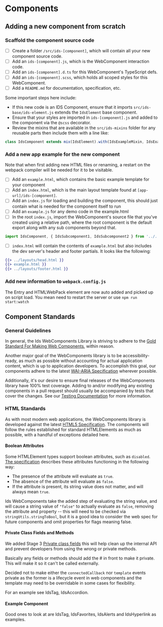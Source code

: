 # Components

## Adding a new component from scratch

### Scaffold the component source code

- [ ] Create a folder `/src/ids-[component]`, which will contain all your new component source code.
- [ ] Add an `ids-[component].js`, which is the WebComponent interaction code.
- [ ] Add an `ids-[component].d.ts` for this WebComponent's TypeScript defs.
- [ ] Add an `ids-[component].scss`, which holds all scoped styles for this WebComponent.
- [ ] Add a `README.md` for documentation, specification, etc.

Some important steps here include:

- If this new code is an IDS Component, ensure that it imports `src/ids-base/ids-element.js` extends the `IdsElement` base component.
- Ensure that your styles are imported in `ids-[component].js` and added to the component via the `@scss` decorator.
- Review the mixins that are available in the `src/ids-mixins` folder for any reusable parts then include them with a line like:

```js
class IdsComponent extends mix(IdsElement).with(IdsExampleMixin, IdsExampleMixin2) {
```

### Add a new app example for the new component

Note that when first adding new HTML files or renaming, a restart on the webpack compiler will be needed for it to be visitable.

- [ ] Add an `example.html`, which contains the basic example template for your component
- [ ] Add an `index.html`, which is the main layout template found at `[app-url]/ids-[component]`.
- [ ] Add an `index.js` for loading and building the component, this should just contain what is needed for the component itself to run
- [ ] Add an `example.js` for any demo code in the example.html
- [ ] In the root `index.js`, import the WebComponent's source file that you've created using a relative path, where the root component is the default export along with any sub components beyond that.

```js
import IdsComponent, { IdsSubcomponent1, IdsSubcomponent2 } from '../../src/ids-[component]';
```

- [ ] `index.html` will contain the contents of `example.html` but also includes the dev server's header and footer partials.  It looks like the following:

```handlebars
{{> ../layouts/head.html }}
{{> example.html }}
{{> ../layouts/footer.html }}
```

### Add new information to `webpack.config.js`

The Entry and HTMLWebPack element are now auto added and picked up on script load. You mean need to restart the server or use `npm run start:watch`

## Component Standards

### General Guidelines

In general, the Ids WebComponents Library is striving to adhere to the [Gold Standard For Making Web Components](https://github.com/webcomponents/gold-standard/wiki), within reason.

Another major goal of the WebComponents library is to be accessibility-ready, as much as possible without accounting for actual application content, which is up to application developers. To accomplish this goal, our components adhere to the latest [WAI-ARIA Specification](https://www.w3.org/TR/wai-aria-practices-1.1) wherever possible.

Additionally, it's our desire to ensure final releases of the WebComponents library have 100% test coverage.  Adding to and/or modifying any existing components in a pull request should usually be accompanied by tests that cover the changes. See our [Testing Documentation](./TESTING.md) for more information.

### HTML Standards

As with most modern web applications, the WebComponents library is developed against the latest [HTML5 Specification](https://html.spec.whatwg.org/). The components will follow the rules established for standard HTMLElements as much as possible, with a handful of exceptions detailed here.

#### Boolean Attributes

Some HTMLElement types support boolean attributes, such as `disabled`.  [The specification](https://html.spec.whatwg.org/multipage/common-microsyntaxes.html#boolean-attributes) describes these attributes functioning in the following way:

- The presence of the attribute will evaluate as `true`.
- The absence of the attribute will evaluate as `false`.
- If the attribute is present, its string value does not matter, and will always mean `true`.

Ids WebComponents take the added step of evaluating the string value, and will cause a string value of `"false"` to actually evaluate as `false`, removing the attribute and property -- this will need to be checked via `stringUtils.stringToBool`, but it is a good idea to consider the web spec for future components and omit properties for flags meaning false.

#### Private Class Fields and Methods

We added Stage 3 [Private class fields](https://developer.mozilla.org/en-US/docs/Web/JavaScript/Reference/Classes/Private_class_fields) this will help clean up the internal API and prevent developers from using the wrong or private methods.

Basically any fields or methods should add the # in front to make it private. This will make it so it can't be called externally.

Decided not to make either the `connectedCallback` nor `template` events private as the former is a lifecycle event in web components and the template may need to be overridable in some cases for flexibility.

For an example see IdsTag, IdsAccordion.

#### Example Component

Good ones to look at are IdsTag, IdsFavorites, IdsAlerts and IdsHyperlink as examples.
